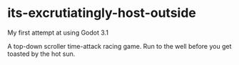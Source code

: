 # its-excrutiatingly-host-outside
My first attempt at using Godot 3.1

A top-down scroller time-attack racing game. 
Run to the well before you get toasted by the hot sun.
